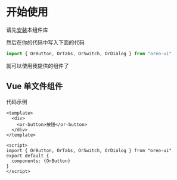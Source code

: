 # 开始使用



请先[安装](#/doc/install)本组件库

然后在你的代码中写入下面的代码

```js
import { OrButton, OrTabs, OrSwitch, OrDialog } from "oreo-ui"
```

就可以使用我提供的组件了



## Vue 单文件组件

代码示例

```vue
<template>
  <div>
    <or-button>按钮</or-button>
  </div>
</template>

<script>
import { OrButton, OrTabs, OrSwitch, OrDialog } from "oreo-ui"
export default {
  components: {OrButton}
}
</script>
```

